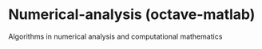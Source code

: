 # Numerical-analysis (octave-matlab)

Algorithms in numerical analysis and computational mathematics
